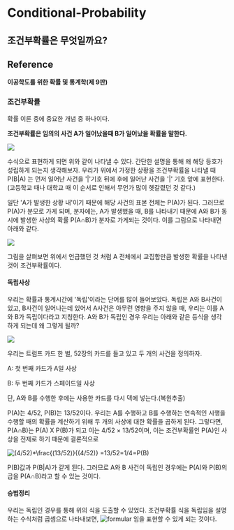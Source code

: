 # Conditional-Probability

## 조건부확률은 무엇일까요?

## Reference

**이공학도를 위한 확률 및 통계학(제 9판)**

### 조건부확률

확률 이론 중에 중요한 개념 중 하나이다.

**조건부확률은 임의의 사건 A가 일어났을때 B가 일어났을 확률을 말한다.**

<img src="https://wikimedia.org/api/rest_v1/media/math/render/svg/1ebc54eb2ee15f8c54ecff88c4274f4279b89cdd"/>


수식으로 표현하게 되면 위와 같이 나타낼 수 있다. 간단한 설명을 통해 왜 해당 등호가 성립하게 되는지 생각해보자. 우리가 위에서 가정한 상황을 조건부확률을 나타낼 때  P(B\|A) 는 먼저 일어난 사건을 '\|'기호 뒤에 후에 일어난 사건을 '\|' 기호 앞에 표현한다. (고등학교 때나 대학교 때 이 순서로 인해서 무언가 많이 헷갈렸던 것 같다.)

일단 'A가 발생한 상황 내'이기 때문에 해당 사건의 표본 전체는 P(A)가 된다. 그러므로 P(A)가 분모로 가게 되며, 분자에는, A가 발생했을 때, B를 나타내기 때문에 A와 B가 동시에 발생한 사상의 확률 P(A∩B)가 분자로 가게되는 것이다. 이를 그림으로 나타내면 아래와 같다.

<img src ="https://lh3.googleusercontent.com/proxy/GcTA_6Fy1E5GydZ_PHlTjNoHxs74YH5ThKqgt4rg8Gqo0WhUpZzQ9RMQViPzbKUI2cZaK1rEahreVPe74w5qqwe1YA6oTlVdrHAfEiK6jb4KuAei79iUJCTi-4XZH0UWiRJwWGEewUmxToHigQHCT5WxY4FWiJB2b7mH7QBhVxQwZKWz6cBwv2pWxgJusimuAgRfdg" />


그림을 살펴보면 위에서 언급했던 것 처럼 A 전체에서 교집합만큼 발생한 확률을 나타낸 것이 조건부확률이다.

#### 독립사상

우리는 확률과 통계시간에 '독립'이라는 단어를 많이 들어보았다. 독립은 A와 B사건이 있고, B사건이 일어나는데 있어서 A사건은 아무런 영향을 주지 않을 때, 우리는 이를 A와 B가 독립이다라고 지칭한다. A와 B가 독립인 경우 우리는 아래와 같은 등식을 생각하게 되는데 왜 그렇게 될까?


<img src="https://www.thoughtco.com/thmb/v4aXkbTozizxEqYehfYIqzJDe-g=/768x0/filters:no_upscale():max_bytes(150000):strip_icc()/independ-565fbba73df78cedb09b7818.jpg" /> 



우리는 트럼프 카드 한 벌, 52장의 카드를 들고 있고 두 개의 사건을 정의하자.

A: 첫 번째 카드가 A일 사상

B: 두 번째 카드가 스페이드일 사상

단, A와 B를 수행한 후에는 사용한 카드를 다시 덱에 넣는다.(복원추출)



P(A)는 4/52, P(B)는 13/52이다. 우리는 A를 수행하고 B를 수행하는 연속적인 시행을 수행할 때의 확률을 계산하기 위해 두 개의 사상에 대한 확률을 곱하게 된다. 그렇다면, P(A∩B)는 P(A) X P(B)가 되고 이는 4/52 × 13/52이며, 이는 조건부확률인 P(A)인 사상을 전제로 하기 때문에 결론적으로

<img src="https://latex.codecogs.com/svg.latex?(4/52)*\frac{(13/52)}{(4/52)}
=13/52=1/4=P(B)" title="(4/52)*\frac{(13/52)}{(4/52)}
=13/52=1/4=P(B)" />

P(B)값과 P(B\|A)가 같게 된다. 그러므로 A와 B 사건이 독립인 경우에는 P(A)와 P(B)의 곱을 P(A∩B)라고 할 수 있는 것이다.

#### 승법정리

우리는 독립인 경우를 통해 위의 식을 도출할 수 있었다. 조건부확률 식을 독립임을 설명하는 수식처럼 곱셈으로 나타내보면, ![formular](https://render.githubusercontent.com/render/math?math=P(A\cap{B})=P(A)*P(B|A)) 임을 표현할 수 있게 되는 것이다.







